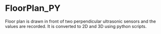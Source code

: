 # FloorPlan_PY
Floor plan is drawn in front of two perpendicular ultrasonic sensors and the values are recorded.
It is converted to 2D and 3D using python scripts. 